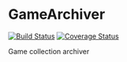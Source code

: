 # GameArchiver

[![Build Status](https://travis-ci.org/DannyPeck/GameArchiver.svg?branch=travis-ci)](https://travis-ci.org/DannyPeck/GameArchiver)
[![Coverage Status](https://coveralls.io/repos/github/DannyPeck/GameArchiver/badge.svg)](https://coveralls.io/github/DannyPeck/GameArchiver)

Game collection archiver
